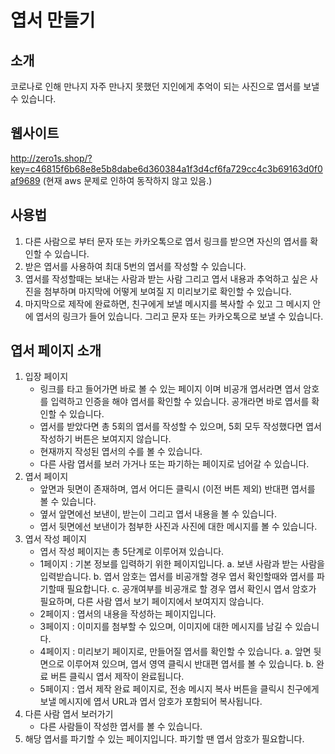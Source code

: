 # 엽서 만들기

## 소개

코로나로 인해 만나지 자주 만나지 못했던 지인에게 추억이 되는 사진으로 엽서를 보낼 수 있습니다.

## 웹사이트

<http://zero1s.shop/?key=c46815f6b68e8e5b8dabe6d360384a1f3d4cf6fa729cc4c3b69163d0f0af9689>
(현재 aws 문제로 인하여 동작하지 않고 있음.)

## 사용법

1. 다른 사람으로 부터 문자 또는 카카오톡으로 엽서 링크를 받으면 자신의 엽서를 확인할 수 있습니다.
2. 받은 엽서를 사용하여 최대 5번의 엽서를 작성할 수 있습니다.
3. 엽서를 작성할때는 보내는 사람과 받는 사람 그리고 엽서 내용과 추억하고 싶은 사진을 첨부하며 마지막에 어떻게 보여질 지 미리보기로 확인할 수 있습니다.
4. 마지막으로 제작에 완료하면, 친구에게 보낼 메시지를 복사할 수 있고 그 메시지 안에 엽서의 링크가 들어 있습니다. 그리고 문자 또는 카카오톡으로 보낼 수 있습니다.

## 엽서 페이지 소개

1. 입장 페이지
    - 링크를 타고 들어가면 바로 볼 수 있는 페이지 이며 비공개 엽서라면 엽서 암호를 입력하고 인증을 해야 엽서를 확인할 수 있습니다. 공개라면 바로 엽서를 확인할 수 있습니다.
    - 엽서를 받았다면 총 5회의 엽서를 작성할 수 있으며, 5회 모두 작성했다면 엽서 작성하기 버튼은 보여지지 않습니다.
    - 현재까지 작성된 엽서의 수를 볼 수 있습니다.
    - 다른 사람 엽서를 보러 가거나 또는 파기하는 페이지로 넘어갈 수 있습니다.
2. 엽서 페이지
    - 앞면과 뒷면이 존재하며, 엽서 어디든 클릭시 (이전 버튼 제외) 반대편 엽서를 볼 수 있습니다.
    - 옆서 앞면에선 보낸이, 받는이 그리고 엽서 내용을 볼 수 있습니다.
    - 엽서 뒷면에선 보낸이가 첨부한 사진과 사진에 대한 메시지를 볼 수 있습니다.
3. 엽서 작성 페이지
    - 엽서 작성 페이지는 총 5단계로 이루어져 있습니다.
    - 1페이지 : 기본 정보를 입력하기 위한 페이지입니다.
        a. 보낸 사람과 받는 사람을 입력받습니다.
        b. 엽서 암호는 엽서를 비공개할 경우 엽서 확인할때와 엽서를 파기할때 필요합니다.
        c. 공개여부를 비공개로 할 경우 엽서 확인시 엽서 암호가 필요하며, 다른 사람 엽서 보기 페이지에서 보여지지 않습니다.
    - 2페이지 : 엽서의 내용을 작성하는 페이지입니다.
    - 3페이지 : 이미지를 첨부할 수 있으며, 이미지에 대한 메시지를 남길 수 있습니다.
    - 4페이지 : 미리보기 페이지로, 만들어질 엽서를 확인할 수 있습니다.
        a. 앞면 뒷면으로 이루어져 있으며, 엽서 영역 클릭시 반대편 엽서를 볼 수 있습니다.
        b. 완료 버튼 클릭시 엽서 제작이 완료됩니다.
    - 5페이지 : 엽서 제작 완료 페이지로, 전송 메시지 복사 버튼을 클릭시 친구에게 보낼 메시지에 엽서 URL과 엽서 암호가 포함되어 복사됩니다.
4. 다른 사람 엽서 보러가기
    - 다른 사람들이 작성한 엽서를 볼 수 있습니다.
5. 해당 엽서를 파기할 수 있는 페이지입니다. 파기할 땐 엽서 암호가 필요합니다.
